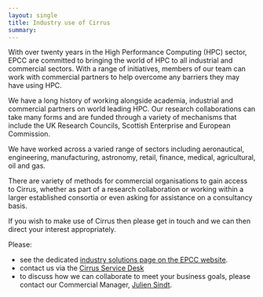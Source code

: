 ```yaml
---
layout: single
title: Industry use of Cirrus
summary: 
---
```


With over twenty years in the High Performance Computing (HPC) sector, EPCC are committed to bringing the world of HPC to all industrial and commercial sectors. With a range of initiatives, members of our team can work with commercial partners to help overcome any barriers they may have using HPC. 

We have a long history of working alongside academia, industrial and commercial partners on world leading HPC. Our research collaborations can take many forms and are funded through a variety of mechanisms that include the UK Research Councils, Scottish Enterprise and European Commission.

We have worked across a varied range of sectors including aeronautical, engineering, manufacturing, astronomy, retail, finance, medical, agricultural, oil and gas. 

There are variety of methods for commercial organisations to gain access to Cirrus, whether as part of a research collaboration or working within a larger established consortia or even asking for assistance on a consultancy basis. 

If you wish to make use of Cirrus then please get in touch and we can then direct your interest appropriately. 

Please: 

- see the dedicated [industry solutions page on the EPCC website](https://www.epcc.ed.ac.uk/industry-solutions).
- contact us via the [Cirrus Service Desk](../../support-access/user-support/)
- to discuss how we can collaborate to meet your business goals, please contact our Commercial Manager, [Julien Sindt](mailto:j.sindt@epcc.ed.ac.uk).


